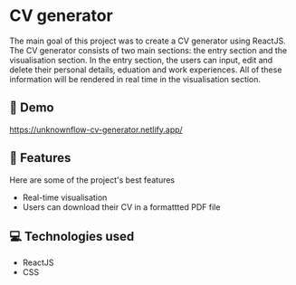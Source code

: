 # CV generator

The main goal of this project was to create a CV generator using ReactJS. The CV generator consists of two main sections: the entry section and the visualisation section. In the entry section, the users can input, edit and delete their personal details, eduation and work experiences. All of these information will be rendered in real time in the visualisation section.

## 🚀 Demo

https://unknownflow-cv-generator.netlify.app/

## 🧐 Features

Here are some of the project's best features

<ul>
  <li>Real-time visualisation</li>
  <li>Users can download their CV in a formattted PDF file</li>
</ul>

## 💻 Technologies used

<ul>
  <li>ReactJS</li>
  <li>CSS</li>
</ul>
